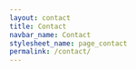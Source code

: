 ```yaml
---
layout: contact
title: Contact
navbar_name: Contact
stylesheet_name: page_contact
permalink: /contact/
---
```

